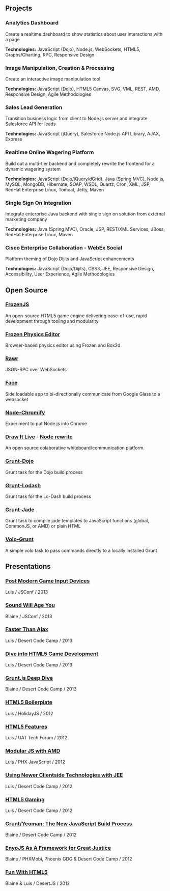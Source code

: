 
## Projects

### Analytics Dashboard

Create a realtime dashboard to show statistics about user interactions with a page

__Technologies:__ JavaScript (Dojo), Node.js, WebSockets, HTML5, Graphs/Charting, RPC, Responsive Design

### Image Manipulation, Creation & Processing

Create an interactive image manipulation tool

__Technologies:__ JavaScript (Dojo), HTML5 Canvas, SVG, VML, REST, AMD, Responsive Design, Agile Methodologies

### Sales Lead Generation

Transition business logic from client to Node.js server and integrate Salesforce API for leads

__Technologies:__ JavaScript (jQuery), Salesforce Node.js API Library, AJAX, Express

### Realtime Online Wagering Platform

Build out a multi-tier backend and completely rewrite the frontend for a dynamic wagering system

__Technologies:__ JavaScript (Dojo/jQuery/dGrid), Java (Spring MVC), Node.js, MySQL, MongoDB, Hibernate, SOAP, WSDL, Quartz, Cron, XML, JSP, RedHat Enterprise Linux, Tomcat, Jetty, Maven

### Single Sign On Integration

Integrate enterprise Java backend with single sign on solution from external marketing company

__Technologies:__ Java (Spring MVC), Oracle, JSP, REST/XML Services, JBoss, RedHat Enterprise Linux, Maven

### Cisco Enterprise Collaboration - WebEx Social

Platform theming of Dojo Dijits and JavaScript enhancements

__Technologies:__ JavaScript (Dojo/Dijits), CSS3, JEE, Responsive Design, Accessibility, User Experience, Agile Methodologies

## Open Source

### [FrozenJS](http://frozenjs.com)

An open-source HTML5 game engine delivering ease-of-use, rapid development through tooling and modularity

### [Frozen Physics Editor](http://phated.github.io/frozen-editor/)

Browser-based physics editor using Frozen and Box2d

### [Rawr](https://github.com/iceddev/rawr)

JSON-RPC over WebSockets

### [Face](https://github.com/monteslu/Face)

Side loadable app to bi-directionally communicate from Google Glass to a websocket

### [Node-Chromify](https://github.com/iceddev/node-chromify)

Experiment to put Node.js into Chrome

### [Draw It Live](http://www.drawitlive.com/) - [Node rewrite](https://github.com/iceddev/drawitlivenode)

An open source colaborative whiteboard/communication platform.

### [Grunt-Dojo](https://github.com/phated/grunt-dojo)

Grunt task for the Dojo build process

### [Grunt-Lodash](https://github.com/lodash/grunt-lodash)

Grunt task for the Lo-Dash build process

### [Grunt-Jade](https://github.com/phated/grunt-jade)

Grunt task to compile jade templates to JavaScript functions (global, CommonJS, or AMD) or plain HTML

### [Volo-Grunt](https://github.com/phated/volo-grunt)

A simple volo task to pass commands directly to a locally installed Grunt

## Presentations

### [Post Modern Game Input Devices](https://github.com/iceddev/post-modern-game-input)

Luis / JSConf / 2013

### [Sound Will Age You](http://blog.iceddev.com/sound-will-age-you/)

Blaine / JSConf / 2013

### [Faster Than Ajax](http://azprogrammer.com/talks/dcc13_ws/)

Luis / Desert Code Camp / 2013

### [Dive into HTML5 Game Development](http://azprogrammer.com/talks/dcc13_html5/)

Luis / Desert Code Camp / 2013

### [Grunt.js Deep Dive](https://github.com/phated/dcc2013grunt)

Blaine / Desert Code Camp / 2013

### [HTML5 Boilerplate](http://azprogrammer.com/talks/holidayjs_html5/)

Luis / HolidayJS / 2012

### [HTML5 Features](http://azprogrammer.com/talks/techforum_html5/)

Luis / UAT Tech Forum / 2012

### [Modular JS with AMD](http://azprogrammer.com/talks/phxjs_amd/)

Luis / PHX JavaScript / 2012

### [Using Newer Clientside Technologies with JEE](http://azprogrammer.com/talks/dcc12_java/)

Luis / Desert Code Camp / 2012

### [HTML5 Gaming](http://azprogrammer.com/talks/dcc12_html5/)

Luis / Desert Code Camp / 2012

### [Grunt/Yeoman: The New JavaScript Build Process](https://github.com/phated/dcc_grunt)

Blaine / Desert Code Camp / 2012

### [EnyoJS As A Framework for Great Justice](http://phxmobi.nodester.com/)

Blaine / PHXMobi, Phoenix GDG & Desert Code Camp / 2012

### [Fun With HTML5](http://blog.iceddev.com/desertjs_html5/)

Blaine & Luis / DesertJS / 2012
